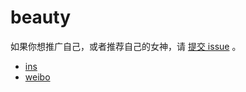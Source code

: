 # beauty

如果你想推广自己，或者推荐自己的女神，请 [提交 issue](https://github.com/SubeiZ/IGbeauty/issues) 。

- [ins](/docs/ig.md)
- [weibo](/docs/wb.md)
